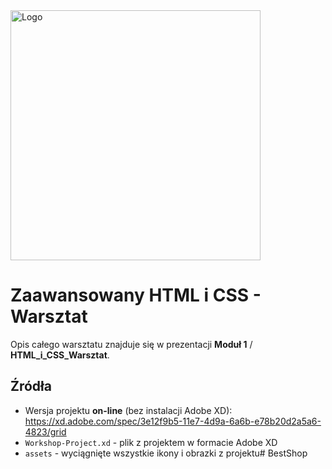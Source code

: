 <img alt="Logo" src="http://coderslab.pl/img/coderslab-logo.png" width="400">

# Zaawansowany HTML i CSS - Warsztat

Opis całego warsztatu znajduje się w prezentacji **Moduł 1** / **HTML_i_CSS_Warsztat**.


## Źródła
- Wersja projektu **on-line** (bez instalacji Adobe XD): https://xd.adobe.com/spec/3e12f9b5-11e7-4d9a-6a6b-e78b20d2a5a6-4823/grid
- `Workshop-Project.xd` - plik z projektem w formacie Adobe XD
- `assets` - wyciągnięte wszystkie ikony i obrazki z projektu# BestShop
